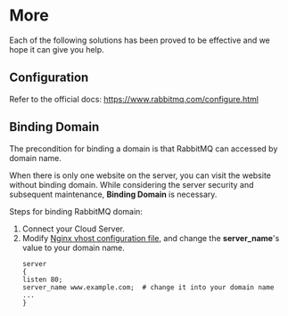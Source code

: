 # More

Each of the following solutions has been proved to be effective and we hope it can give you help.

## Configuration 

Refer to the official docs: https://www.rabbitmq.com/configure.html

## Binding Domain

The precondition for binding a domain is that RabbitMQ can accessed by domain name.

When there is only one website on the server, you can visit the website without binding domain. While considering the server security and subsequent maintenance, **Binding Domain** is necessary.

Steps for binding RabbitMQ domain:

1. Connect your Cloud Server.
2. Modify [Nginx vhost configuration file](/stack-components.md#nginx), and change the **server_name**'s value to your domain name.
   ```text
   server
   {
   listen 80;
   server_name www.example.com;  # change it into your domain name
   ...
   }
   ```
